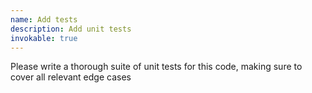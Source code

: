 ```yaml
---
name: Add tests
description: Add unit tests
invokable: true
---
```


Please write a thorough suite of unit tests for this code, making sure to cover all relevant edge cases
